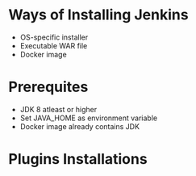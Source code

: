 # Ways of Installing Jenkins
* OS-specific installer
* Executable WAR file
* Docker image


# Prerequites
* JDK 8 atleast  or higher
* Set JAVA_HOME as environment variable
* Docker image already contains JDK

# Plugins Installations
